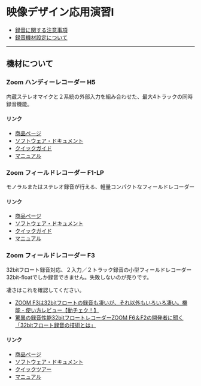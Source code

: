 # 映像デザイン応用演習I

- [録⾳に関する注意事項](./soundrecording.md)
- [録音機材設定について](./soundrecording_setting.md)

---
## 機材について
### Zoom ハンディーレコーダー H5
内蔵ステレオマイクと２系統の外部入力を組み合わせた、最大4トラックの同時録音機能。

#### リンク

- [商品ページ](https://zoomcorp.com/ja/jp/handheld-recorders/handheld-recorders/h5/)
- [ソフトウェア・ドキュメント](https://zoomcorp.com/ja/jp/handheld-recorders/handheld-recorders/h5/h5-support/)
- [クイックガイド](https://zoomcorp.com/media/documents/J_H5_QuickGuide.pdf)
- [マニュアル](https://zoomcorp.com/media/documents/J_H5_v2.pdf)

### Zoom フィールドレコーダー F1-LP
モノラルまたはステレオ録音が行える、軽量コンパクトなフィールドレコーダー

#### リンク
- [商品ページ](https://zoomcorp.com/ja/jp/field-recorders/field-recorders/f1-lp/)
- [ソフトウェア・ドキュメント](https://zoomcorp.com/ja/jp/field-recorders/field-recorders/f1-lp/f1-lp-support/)
- [クイックガイド](https://zoomcorp.com/media/documents/J_F1_QuickGuide.pdf)
- [マニュアル](https://zoomcorp.com/media/documents/J_F1.pdf)

### Zoom フィールドレコーダー F3
32bitフロート録音対応、２入力／２トラック録音の小型フィールドレコーダー
32bit-floatでしか録音できません。失敗しないのが売りです。

凄さはこれを確認してください。
- [ZOOM F3は32bitフロートの録音も凄いが、それ以外もいろいろ凄い。機能・使い方レビュー【動チェク！】](https://www.youtube.com/watch?v=N_y_-X-xsLo&t=292s)
- [驚異の録⾳性能32bitフロートレコーダーZOOM F6＆F2の開発者に聞く「32bitフロート録⾳の技術とは」](https://jp.pronews.com/column/202012071100176250.html)

#### リンク
- [商品ページ](https://zoomcorp.com/ja/jp/field-recorders/field-recorders/f3/)
- [ソフトウェア・ドキュメント](https://zoomcorp.com/ja/jp/field-recorders/field-recorders/f3/f3-support/)
- [クイックツアー](https://zoomcorp.com/media/documents/J_F3_QuickTour2.pdf)
- [マニュアル](https://zoomcorp.com/media/documents/J_F3v2.pdf)

